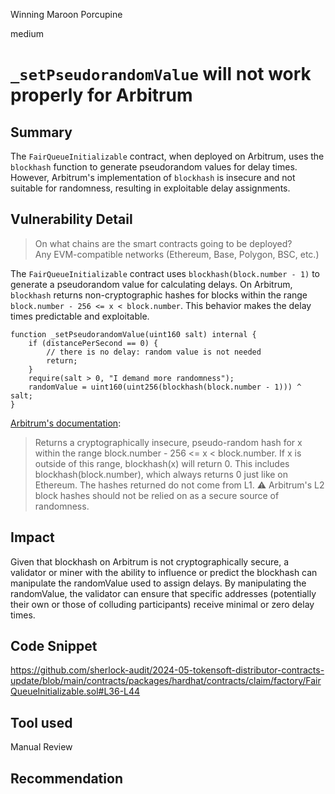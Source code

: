 Winning Maroon Porcupine

medium

# `_setPseudorandomValue` will not work properly for Arbitrum

## Summary

The `FairQueueInitializable` contract, when deployed on Arbitrum, uses the `blockhash` function to generate pseudorandom values for delay times. However, Arbitrum's implementation of `blockhash` is insecure and not suitable for randomness, resulting in exploitable delay assignments.
## Vulnerability Detail

> On what chains are the smart contracts going to be deployed?  
> Any EVM-compatible networks (Ethereum, Base, Polygon, BSC, etc.)

The `FairQueueInitializable` contract uses `blockhash(block.number - 1)` to generate a pseudorandom value for calculating delays. On Arbitrum, `blockhash` returns non-cryptographic hashes for blocks within the range `block.number - 256 <= x < block.number`. This behavior makes the delay times predictable and exploitable.

```solidity
function _setPseudorandomValue(uint160 salt) internal {
    if (distancePerSecond == 0) {
        // there is no delay: random value is not needed
        return;
    }
    require(salt > 0, "I demand more randomness");
    randomValue = uint160(uint256(blockhash(block.number - 1))) ^ salt;
}
```

[Arbitrum's documentation](https://docs.arbitrum.io/build-decentralized-apps/arbitrum-vs-ethereum/solidity-support):

> Returns a cryptographically insecure, pseudo-random hash for x within the range block.number - 256 <= x < block.number. If x is outside of this range, blockhash(x) will return 0. This includes blockhash(block.number), which always returns 0 just like on Ethereum. The hashes returned do not come from L1. ⚠️ Arbitrum's L2 block hashes should not be relied on as a secure source of randomness.

## Impact


Given that blockhash on Arbitrum is not cryptographically secure, a validator or miner with the ability to influence or predict the blockhash can manipulate the randomValue used to assign delays. By manipulating the randomValue, the validator can ensure that specific addresses (potentially their own or those of colluding participants) receive minimal or zero delay times.
## Code Snippet

https://github.com/sherlock-audit/2024-05-tokensoft-distributor-contracts-update/blob/main/contracts/packages/hardhat/contracts/claim/factory/FairQueueInitializable.sol#L36-L44

## Tool used

Manual Review

## Recommendation

